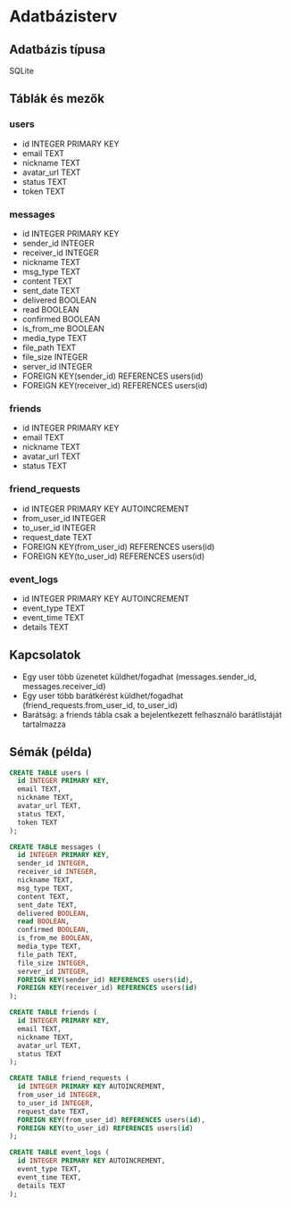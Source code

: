 # Adatbázisterv

## Adatbázis típusa
SQLite

## Táblák és mezők

### users
- id INTEGER PRIMARY KEY
- email TEXT
- nickname TEXT
- avatar_url TEXT
- status TEXT
- token TEXT

### messages
- id INTEGER PRIMARY KEY
- sender_id INTEGER
- receiver_id INTEGER
- nickname TEXT
- msg_type TEXT
- content TEXT
- sent_date TEXT
- delivered BOOLEAN
- read BOOLEAN
- confirmed BOOLEAN
- is_from_me BOOLEAN
- media_type TEXT
- file_path TEXT
- file_size INTEGER
- server_id INTEGER
- FOREIGN KEY(sender_id) REFERENCES users(id)
- FOREIGN KEY(receiver_id) REFERENCES users(id)

### friends
- id INTEGER PRIMARY KEY
- email TEXT
- nickname TEXT
- avatar_url TEXT
- status TEXT

### friend_requests
- id INTEGER PRIMARY KEY AUTOINCREMENT
- from_user_id INTEGER
- to_user_id INTEGER
- request_date TEXT
- FOREIGN KEY(from_user_id) REFERENCES users(id)
- FOREIGN KEY(to_user_id) REFERENCES users(id)

### event_logs
- id INTEGER PRIMARY KEY AUTOINCREMENT
- event_type TEXT
- event_time TEXT
- details TEXT

## Kapcsolatok
- Egy user több üzenetet küldhet/fogadhat (messages.sender_id, messages.receiver_id)
- Egy user több barátkérést küldhet/fogadhat (friend_requests.from_user_id, to_user_id)
- Barátság: a friends tábla csak a bejelentkezett felhasználó barátlistáját tartalmazza

## Sémák (példa)
```sql
CREATE TABLE users (
  id INTEGER PRIMARY KEY,
  email TEXT,
  nickname TEXT,
  avatar_url TEXT,
  status TEXT,
  token TEXT
);

CREATE TABLE messages (
  id INTEGER PRIMARY KEY,
  sender_id INTEGER,
  receiver_id INTEGER,
  nickname TEXT,
  msg_type TEXT,
  content TEXT,
  sent_date TEXT,
  delivered BOOLEAN,
  read BOOLEAN,
  confirmed BOOLEAN,
  is_from_me BOOLEAN,
  media_type TEXT,
  file_path TEXT,
  file_size INTEGER,
  server_id INTEGER,
  FOREIGN KEY(sender_id) REFERENCES users(id),
  FOREIGN KEY(receiver_id) REFERENCES users(id)
);

CREATE TABLE friends (
  id INTEGER PRIMARY KEY,
  email TEXT,
  nickname TEXT,
  avatar_url TEXT,
  status TEXT
);

CREATE TABLE friend_requests (
  id INTEGER PRIMARY KEY AUTOINCREMENT,
  from_user_id INTEGER,
  to_user_id INTEGER,
  request_date TEXT,
  FOREIGN KEY(from_user_id) REFERENCES users(id),
  FOREIGN KEY(to_user_id) REFERENCES users(id)
);

CREATE TABLE event_logs (
  id INTEGER PRIMARY KEY AUTOINCREMENT,
  event_type TEXT,
  event_time TEXT,
  details TEXT
);
